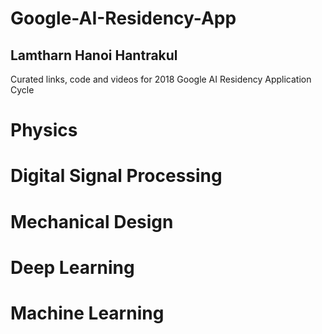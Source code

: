 # Google-AI-Residency-App
## Lamtharn Hanoi Hantrakul
Curated links, code and videos for 2018 Google AI Residency Application Cycle

# Physics
# Digital Signal Processing
# Mechanical Design
# Deep Learning
# Machine Learning
